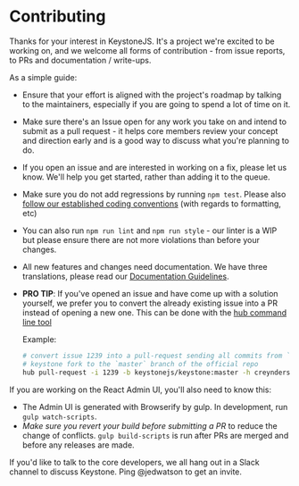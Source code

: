 # Contributing

Thanks for your interest in KeystoneJS. It's a project we're excited to be
working on, and we welcome all forms of contribution - from issue reports,
to PRs and documentation / write-ups.

As a simple guide:

* Ensure that your effort is aligned with the project's roadmap by talking to
the maintainers, especially if you are going to spend a lot of time on it.
* Make sure there's an Issue open for any work you take on and intend to submit
as a pull request - it helps core members review your concept and direction
early and is a good way to discuss what you're planning to do.
* If you open an issue and are interested in working on a fix, please let us
know. We'll help you get started, rather than adding it to the queue.
* Make sure you do not add regressions by running `npm test`. Please also
[follow our established coding conventions](https://github.com/keystonejs/keystone/wiki/Coding-Standards) (with regards to formatting, etc)
* You can also run `npm run lint` and `npm run style` - our linter is a WIP
but please ensure there are not more violations than before your changes.
* All new features and changes need documentation. We have three translations,
please read our [Documentation Guidelines](https://github.com/keystonejs/keystone/wiki/Documentation-Translation-Guidelines).
* **PRO TIP**: If you've opened an issue and have come up with a solution yourself, we prefer you to convert the already existing issue into a PR instead of opening a new one. This can be done with the [hub command line tool](https://github.com/github/hub)

  Example:
  ```sh
  # convert issue 1239 into a pull-request sending all commits from `fix_hooks` branch in creynders'
  # keystone fork to the `master` branch of the official repo
  hub pull-request -i 1239 -b keystonejs/keystone:master -h creynders/keystone:fix_hooks
  ```

If you are working on the React Admin UI, you'll also need to know this:

* The Admin UI is generated with Browserify by gulp. In development, run
`gulp watch-scripts`. 
* _Make sure you revert your build before submitting a PR_ to reduce the change
of conflicts. `gulp build-scripts` is run after PRs are merged and before any
releases are made.

If you'd like to talk to the core developers, we all hang out in a Slack channel
to discuss Keystone. Ping @jedwatson to get an invite.
